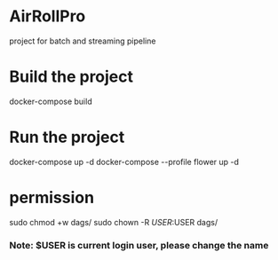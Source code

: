 # AirRollPro
project for batch and streaming pipeline 

# Build the project 
docker-compose build

# Run the project 
docker-compose up -d 
docker-compose --profile flower up -d

# permission 
sudo chmod +w dags/
sudo chown -R $USER:$USER dags/
### Note: $USER is current login user, please change the name  
